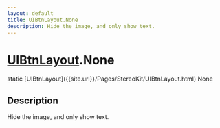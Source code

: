 ```yaml
---
layout: default
title: UIBtnLayout.None
description: Hide the image, and only show text.
---
```

# [UIBtnLayout]({{site.url}}/Pages/StereoKit/UIBtnLayout.html).None

<div class='signature' markdown='1'>
static [UIBtnLayout]({{site.url}}/Pages/StereoKit/UIBtnLayout.html) None
</div>

## Description
Hide the image, and only show text.

